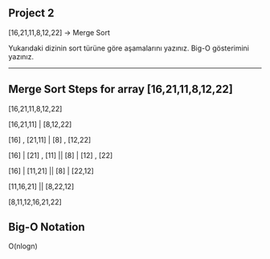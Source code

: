 ## Project 2

[16,21,11,8,12,22] -> Merge Sort

Yukarıdaki dizinin sort türüne göre aşamalarını yazınız.
Big-O gösterimini yazınız.

---

## Merge Sort Steps for array [16,21,11,8,12,22]

[16,21,11,8,12,22]

[16,21,11] | [8,12,22]

[16] , [21,11] | [8] , [12,22]

[16] | [21] , [11] || [8] | [12] , [22]

[16] | [11,21] || [8] | [22,12]

[11,16,21] || [8,22,12]

[8,11,12,16,21,22]

## Big-O Notation
O(nlogn)
